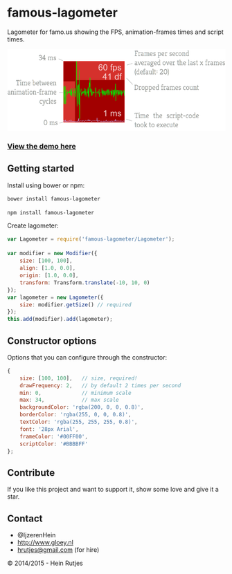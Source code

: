 famous-lagometer
==========

Lagometer for famo.us showing the FPS, animation-frames times and script times.

![lagometer](lagometer.png)

### [View the demo here](https://rawgit.com/IjzerenHein/famous-lagometer/master/examples/demo/index.html)


## Getting started

Install using bower or npm:

    bower install famous-lagometer

    npm install famous-lagometer

Create lagometer:

```javascript
var Lagometer = require('famous-lagometer/Lagometer');

var modifier = new Modifier({
    size: [100, 100],
    align: [1.0, 0.0],
    origin: [1.0, 0.0],
    transform: Transform.translate(-10, 10, 0)
});
var lagometer = new Lagometer({
    size: modifier.getSize() // required
});
this.add(modifier).add(lagometer);
```

## Constructor options

Options that you can configure through the constructor:

```javascript
{
    size: [100, 100],   // size, required!
    drawFrequency: 2,   // by default 2 times per second
    min: 0,             // minimum scale
    max: 34,            // max scale
    backgroundColor: 'rgba(200, 0, 0, 0.8)',
    borderColor: 'rgba(255, 0, 0, 0.8)',
    textColor: 'rgba(255, 255, 255, 0.8)',
    font: '28px Arial',
    frameColor: '#00FF00',
    scriptColor: '#BBBBFF'
};
```

## Contribute

If you like this project and want to support it, show some love and give it a star.

## Contact
- 	@IjzerenHein
- 	http://www.gloey.nl
- 	hrutjes@gmail.com (for hire)

© 2014/2015 - Hein Rutjes
